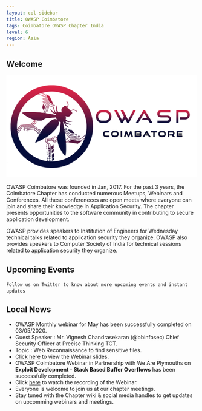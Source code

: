 ```yaml
---
layout: col-sidebar
title: OWASP Coimbatore
tags: Coimbatore OWASP Chapter India
level: 6
region: Asia
---
```


## Welcome

<img src="assets/images/logo/owasp_coimbatore_logo.jpg"/>

OWASP Coimbatore was founded in Jan, 2017. For the past 3 years, the Coimbatore Chapter has conducted numerous Meetups, Webinars and Conferences. All these confereneces are open meets where everyone can join and share their knowledge in Application Security. The chapter presents opportunities to the software community in contributing to secure application development.

OWASP provides speakers to Institution of Engineers for Wednesday technical talks related to application security they organize. OWASP also provides speakers to Computer Society of India for technical sessions related to application security they organize.

## Upcoming Events

```Follow us on Twitter to know about more upcoming events and instant updates```

## Local News
- OWASP Monthly webinar for May has been successfully completed on 03/05/2020. 
- Guest Speaker : Mr. Vignesh Chandrasekaran (@bbinfosec) Chief Security Officer at Precise Thinking TCT.
- Topic : Web Reconnaissance to find sensitive files.
- [Click here](https://t.co/bhN59aj0Lo) to view the Webinar slides.
- OWASP Coimbatore Webinar in Partnership with We Are Plymouths on **Exploit Development - Stack Based Buffer Overflows** has been successfully completed.
- Click [here](https://www.youtube.com/watch?v=R9u1D3izvGs) to watch the recording of the Webinar.
- Everyone is welcome to join us at our chapter meetings.
- Stay tuned with the Chapter wiki & social media handles to get updates on upcomming webinars and meetings.


